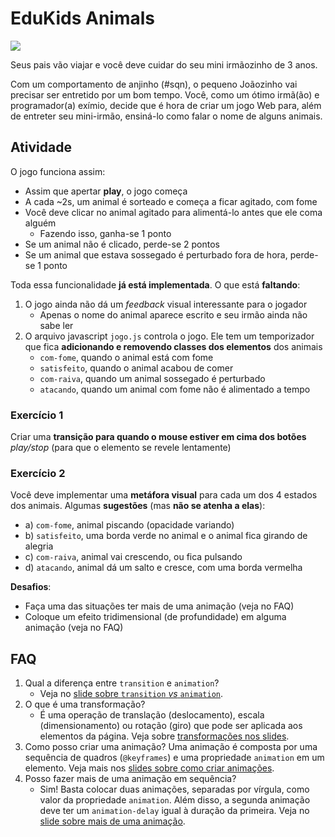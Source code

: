 # EduKids Animals

![](docs/edukids-final.png)

Seus pais vão viajar e você deve cuidar do seu mini irmãozinho de 3 anos.

Com um comportamento de anjinho (#sqn), o pequeno Joãozinho vai precisar ser
entretido por um bom tempo. Você, como um ótimo irmã(ão) e programador(a)
exímio, decide que é hora de criar um jogo Web para, além de entreter seu
mini-irmão, ensiná-lo como falar o nome de alguns animais.

## Atividade

O jogo funciona assim:

- Assim que apertar **play**, o jogo começa
- A cada ~2s, um animal é sorteado e começa a ficar agitado, com fome
- Você deve clicar no animal agitado para alimentá-lo antes que ele coma
  alguém
  - Fazendo isso, ganha-se 1 ponto
- Se um animal não é clicado, perde-se 2 pontos
- Se um animal que estava sossegado é perturbado fora de hora, perde-se 1
  ponto

Toda essa funcionalidade **já está implementada**. O que está **faltando**:

1. O jogo ainda não dá um _feedback_ visual interessante para o jogador
   - Apenas o nome do animal aparece escrito e seu irmão ainda não sabe ler
1. O arquivo javascript `jogo.js` controla o jogo. Ele tem um temporizador que
   fica **adicionando e removendo classes dos elementos** dos animais
   - `com-fome`, quando o animal está com fome
   - `satisfeito`, quando o animal acabou de comer
   - `com-raiva`, quando um animal sossegado é perturbado
   - `atacando`, quando um animal com fome não é alimentado a tempo

### Exercício 1

Criar uma **transição para quando o mouse estiver em cima dos botões**
   _play/stop_ (para que o elemento se revele lentamente)

### Exercício 2

Você deve implementar uma **metáfora visual** para cada um dos 4 estados dos
animais. Algumas **sugestões** (mas **não se atenha a elas**):

- a) `com-fome`, animal piscando (opacidade variando)
- b) `satisfeito`, uma borda verde no animal e o animal fica girando de alegria
- c) `com-raiva`, animal vai crescendo, ou fica pulsando
- d) `atacando`, animal dá um salto e cresce, com uma borda vermelha

**Desafios**:

- Faça uma das situações ter mais de uma animação (veja no FAQ)
- Coloque um efeito tridimensional (de profundidade) em alguma animação
  (veja no FAQ)

## FAQ

1. Qual a diferença entre `transition` e `animation`?
   - Veja no
     [slide sobre `transition` _vs_ `animation`][transition-ou-animation].
1. O que é uma transformação?
   - É uma operação de translação (deslocamento), escala (dimensionamento) ou
     rotação (giro) que pode ser aplicada aos elementos da página. Veja
     sobre [transformações nos slides][transformacoes].
1. Como posso criar uma animação?
   Uma animação é composta por uma sequência de quadros (`@keyframes`) e
   uma propriedade `animation` em um elemento. Veja mais nos
   [slides sobre como criar animações][criando-uma-animacao].
1. Posso fazer mais de uma animação em sequência?
   - Sim! Basta colocar duas animações, separadas por vírgula, como valor
     da propriedade `animation`. Além disso, a segunda animação deve ter um
     `animation-delay` igual à duração da primeira. Veja no
     [slide sobre mais de uma animação][mais-de-uma-animacao].

[criando-uma-animacao]: https://willsallum.github.io/cefet_front_end/classes/css6/#criando-uma-animacao
[transition-ou-animation]: https://willsallum.github.io/cefet_front_end/classes/css6/#transition-ou-animation
[transformacoes]: https://willsallum.github.io/cefet_front_end/classes/css6/#transformacoes
[mais-de-uma-animacao]: https://willsallum.github.io/cefet_front_end/classes/css6/#mais-de-uma-animacao

